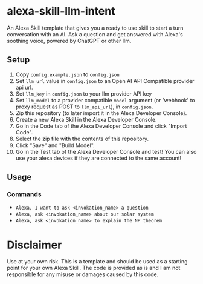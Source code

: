 # alexa-skill-llm-intent

An Alexa Skill template that gives you a ready to use skill to start a turn conversation with an AI. Ask a question and get answered with Alexa's soothing voice, powered by ChatGPT or other llm.

## Setup

1. Copy `config.example.json` to `config.json`
2. Set `llm_url` value in `config.json` to an Open AI API Compatible provider api url.
3. Set `llm_key` in `config.json` to your llm provider API key
3. Set `llm_model` to a provider compatible `model` argument (or 'webhook' to proxy request as POST to `llm_api_url`), in `config.json`.
4. Zip this repository (to later import it in the Alexa Developer Console).
5. Create a new Alexa Skill in the Alexa Developer Console.
6. Go in the Code tab of the Alexa Developer Console and click "Import Code".
7. Select the zip file with the contents of this repository.
8. Click "Save" and "Build Model".
9. Go in the Test tab of the Alexa Developer Console and test! You can also use your alexa devices if they are connected to the same account!

## Usage

### Commands

- `Alexa, I want to ask <invokation_name> a question`
- `Alexa, ask <invokation_name> about our solar system`
- `Alexa, ask <invokation_name> to explain the NP theorem`

# Disclaimer

Use at your own risk. This is a template and should be used as a starting point for your own Alexa Skill. The code is provided as is and I am not responsible for any misuse or damages caused by this code.
